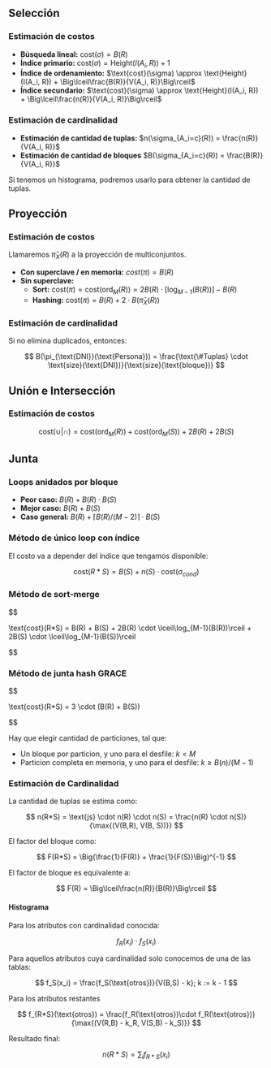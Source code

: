 ## Selección

### Estimación de costos

- **Búsqueda lineal:** $\text{cost}(\sigma) = B(R)$
- **Índice primario:** $\text{cost}(\sigma) = \text{Height}(I(A_i, R)) + 1$
- **Índice de ordenamiento:** $\text{cost}(\sigma) \approx \text{Height}(I(A_i, R)) + \Big\lceil\frac{B(R)}{V(A_i, R)}\Big\rceil$
- **Índice secundario:** $\text{cost}(\sigma) \approx \text{Height}(I(A_i, R)) + \Big\lceil\frac{n(R)}{V(A_i, R)}\Big\rceil$

### Estimación de cardinalidad

- **Estimación de cantidad de tuplas:** $n(\sigma_{A_i=c}(R)) = \frac{n(R)}{V(A_i, R)}$
- **Estimación de cantidad de bloques** $B(\sigma_{A_i=c}(R)) = \frac{B(R)}{V(A_i, R)}$

Si tenemos un histograma, podremos usarlo para obtener la cantidad de tuplas.

## Proyección

### Estimación de costos

Llamaremos $\hat\pi_X(R)$ a la proyección de multiconjuntos.

- **Con superclave / en memoria:** $cost(\pi) = B(R)$
- **Sin superclave:**
	- **Sort:** $\text{cost}(\pi) = \text{cost}(\text{ord}_M(R)) = 2B(R) \cdot [\log_{M-1}(B(R))] - B(R)$
	- **Hashing:** $\text{cost}(\pi) = B(R) + 2\cdot B(\hat\pi_X(R))$

### Estimación de cardinalidad

Si no elimina duplicados, entonces:

$$
B(\pi_{\text{DNI}}(\text{Persona})) = \frac{\text{\#Tuplas} \cdot \text{size}(\text{DNI})}{\text{size}(\text{bloque})}
$$

## Unión e Intersección

### Estimación de costos

$$
\text{cost}(\cup | \cap) = \text{cost}(\text{ord}_M(R)) + \text{cost}(\text{ord}_M(S)) + 2B(R) + 2B(S)
$$

## Junta

### Loops anidados por bloque

- **Peor caso:** $B(R) + B(R)\cdot B(S)$
- **Mejor caso:** $B(R) + B(S)$
- **Caso general:** $B(R) + \lceil B(R)/(M-2)\rceil \cdot B(S)$

### Método de único loop con índice

El costo va a depender del índice que tengamos disponible:

$$
\text{cost}(R*S) = B(S) + n(S)\cdot\text{cost}(\sigma_{cond})
$$

### Método de sort-merge

$$

\text{cost}(R*S) = B(R) + B(S) + 2B(R) \cdot \lceil\log_{M-1}(B(R))\rceil + 2B(S) \cdot \lceil\log_{M-1}(B(S))\rceil

$$

### Método de junta hash GRACE

$$

\text{cost}(R*S) = 3 \cdot (B(R) + B(S))

$$

Hay que elegir cantidad de particiones, tal que:

- Un bloque por particion, y uno para el desfile: $k < M$
- Particion completa en memoria, y uno para el desfile: $k \geq B(n)/(M-1)$

### Estimación de Cardinalidad

La cantidad de tuplas se estima como:

$$
n(R*S) = \text{js} \cdot n(R) \cdot n(S) = \frac{n(R) \cdot n(S)}{\max{(V(B,R), V(B, S))}}
$$

El factor del bloque como:

$$
F(R*S) = \Big(\frac{1}{F(R)} + \frac{1}{F(S)}\Big)^{-1}
$$

El factor de bloque es equivalente a:

$$
F(R) = \Big\lceil\frac{n(R)}{B(R)}\Big\rceil
$$

#### Histograma

Para los atributos con cardinalidad conocida:

$$
f_R(x_i) \cdot f_S(x_i)
$$

Para aquellos atributos cuya cardinalidad solo conocemos de una de las tablas:

$$
f_S(x_i) = \frac{f_S(\text{otros})}{V(B,S) - k}; k := k - 1
$$

Para los atributos restantes

$$
f_{R*S}(\text{otros}) = \frac{f_R(\text{otros})\cdot f_R(\text{otros})}{\max{(V(R,B) - k_R, V(S,B) - k_S)}}
$$

Resultado final:

$$
n(R*S) = \sum_i f_{R*S}(x_i)
$$
